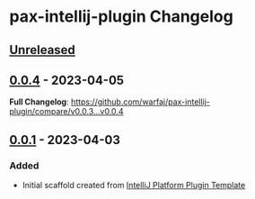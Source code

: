 <!-- Keep a Changelog guide -> https://keepachangelog.com -->

# pax-intellij-plugin Changelog

## [Unreleased]

## [0.0.4] - 2023-04-05
**Full Changelog**: https://github.com/warfaj/pax-intellij-plugin/compare/v0.0.3...v0.0.4

## [0.0.1] - 2023-04-03

### Added
- Initial scaffold created from [IntelliJ Platform Plugin Template](https://github.com/JetBrains/intellij-platform-plugin-template)

[Unreleased]: https://github.com/warfaj/pax-intellij-plugin/compare/v0.0.4...HEAD
[0.0.4]: https://github.com/warfaj/pax-intellij-plugin/compare/v0.0.1...v0.0.4
[0.0.1]: https://github.com/warfaj/pax-intellij-plugin/commits/v0.0.1
